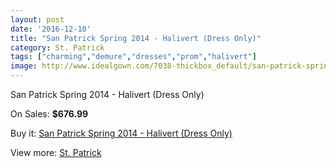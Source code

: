 ```yaml
---
layout: post
date: '2016-12-10'
title: "San Patrick Spring 2014 - Halivert (Dress Only)"
category: St. Patrick
tags: ["charming","demure","dresses","prom","halivert"]
image: http://www.idealgown.com/7038-thickbox_default/san-patrick-spring-2014-halivert-dress-only.jpg
---
```

San Patrick Spring 2014 - Halivert (Dress Only)

On Sales: **$676.99**
<a href="https://www.idealgown.com/en/st-patrick/2999-san-patrick-spring-2014-halivert-dress-only.html"><amp-img layout="responsive" width="600" height="600" src="//www.idealgown.com/7038-thickbox_default/san-patrick-spring-2014-halivert-dress-only.jpg" alt="San Patrick Spring 2014 - Halivert (Dress Only) 0" /></a>
<a href="https://www.idealgown.com/en/st-patrick/2999-san-patrick-spring-2014-halivert-dress-only.html"><amp-img layout="responsive" width="600" height="600" src="//www.idealgown.com/7040-thickbox_default/san-patrick-spring-2014-halivert-dress-only.jpg" alt="San Patrick Spring 2014 - Halivert (Dress Only) 1" /></a>
<a href="https://www.idealgown.com/en/st-patrick/2999-san-patrick-spring-2014-halivert-dress-only.html"><amp-img layout="responsive" width="600" height="600" src="//www.idealgown.com/7039-thickbox_default/san-patrick-spring-2014-halivert-dress-only.jpg" alt="San Patrick Spring 2014 - Halivert (Dress Only) 2" /></a>

Buy it: [San Patrick Spring 2014 - Halivert (Dress Only)](https://www.idealgown.com/en/st-patrick/2999-san-patrick-spring-2014-halivert-dress-only.html "San Patrick Spring 2014 - Halivert (Dress Only)")

View more: [St. Patrick](https://www.idealgown.com/en/36-st-patrick "St. Patrick")